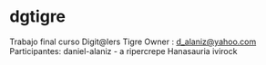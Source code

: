 # dgtigre
Trabajo final curso Digit@lers Tigre
Owner : d_alaniz@yahoo.com
Participantes:
daniel-alaniz - a
ripercrepe
Hanasauria
ivirock